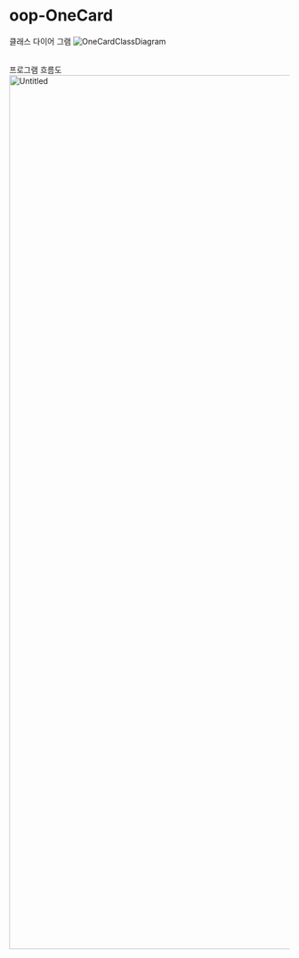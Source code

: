 # oop-OneCard
클래스 다이어 그램
![OneCardClassDiagram](https://github.com/ssg-java3-240304/oop-OneCard/assets/43637355/7b5689ac-f6dd-43ca-86a1-02dd56741b21)

<br>
프로그램 흐름도
<img width="1568" alt="Untitled" src="https://github.com/heem6woo/oop-OneCard/assets/70792329/02d0766f-6269-436c-86a3-7c719720ab8a"><br>


